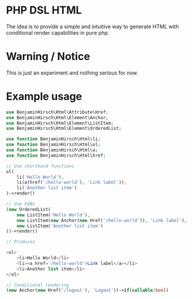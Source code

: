 # PHP DSL HTML

The idea is to provide a simple and intuitive way to generate HTML with conditional render capabilities in pure php. 

# Warning / Notice
This is just an experiment and nothing serious for now.

# Example usage
```php
use BenjaminHirsch\Html\Attribute\Href;
use BenjaminHirsch\Html\Element\Anchor;
use BenjaminHirsch\Html\Element\ListItem;
use BenjaminHirsch\Html\Element\OrderedList;

use function BenjaminHirsch\Html\li;
use function BenjaminHirsch\Html\ol;
use function BenjaminHirsch\Html\a;
use function BenjaminHirsch\Html\href;

// Use shorthand functions
ol(
    li('Hello World'), 
    li(a(href('/hello-world'), 'Link label')), 
    li('Another list item')
)->render()

// Use FQNs
(new OrderedList(
    new ListItem('Hello World'),
    new ListItem(new Anchor(new Href('/hello-world')), 'Link label'),
    new ListItem('Another list item')
))->render()

// Produces

<ol>
    <li>Hello World</li>
    <li><a href='/hello-world'>Link label</a></li>
    <li>Another list item</li>
</ol>

// Conditional rendering
(new Anchor(new Href('/logout'), 'Logout'))->if(callable|bool)
```
